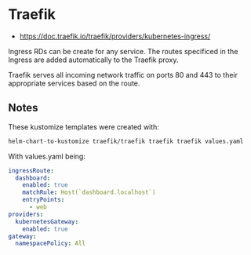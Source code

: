 # Traefik

- https://doc.traefik.io/traefik/providers/kubernetes-ingress/

Ingress RDs can be create for any service. The routes specificed in the Ingress are added automatically to the Traefik proxy.

Traefik serves all incoming network traffic on ports 80 and 443 to their appropriate services based on the route.

## Notes

These kustomize templates were created with:

```bash
helm-chart-to-kustomize traefik/traefik traefik traefik values.yaml
```

With values.yaml being:

```yaml
ingressRoute:
  dashboard:
    enabled: true
    matchRule: Host(`dashboard.localhost`)
    entryPoints:
      - web
providers:
  kubernetesGateway:
    enabled: true
gateway:
  namespacePolicy: All
```
